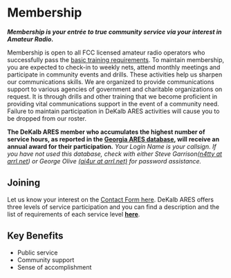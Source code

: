 # Membership
_**Membership is your entrée to true community service via your interest in Amateur Radio.**_

Membership is open to all FCC licensed amateur radio operators who successfully pass the [basic training requirements](participation). To maintain membership, you are expected to check-in to weekly nets, attend monthly meetings and participate in community events and drills. These activities help us sharpen our communications skills. We are organized to provide communications support to various agencies of government and charitable organizations on request. It is through drills and other training that we become proficient in providing vital communications support in the event of a community need. Failure to maintain participation in DeKalb ARES activities will cause you to be dropped from our roster.

**The DeKalb ARES member who accumulates the highest number of service hours, as reported in the [Georgia ARES database](https://www.gaares.org/cgi-bin/login.pl), will receive an annual award for their participation.**  _Your Login Name is your callsign. If you have not used this database, check with either Steve Garrison([n4tty at arrl.net](mailto:n4tty@arrl.net)) or George Olive [(ai4ur at arrl.net)](mailto:ai4ur@arrl.net) for password assistance._

## Joining
Let us know your interest on the [Contact Form here](contact).  DeKalb ARES offers three levels of service participation and you can find a description and the list of requirements of each service level [**here**](participation).

## Key Benefits
* Public service
* Community support
* Sense of accomplishment

